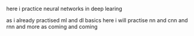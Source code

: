 here i practice neural networks in deep learing

as i already practised ml and dl basics here i will practise nn and cnn and rnn
and more as coming and coming

   
      
  